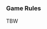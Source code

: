 ### Game Rules

TBW

<!-- Choose the **board size**, the **number of bombs**, and a **difficulty level**.

- Difficulty controls which moves are allowed and the level of entanglement.  
- Example:  
  - Lv 0 = Identify bombs using $M, P$, no entanglement.  
  - Lv 1 = Clear with single-qubit gates, entanglement = 1.  

$$
\text{Expected Bombs} = \sum_i p_i
$$ -->
